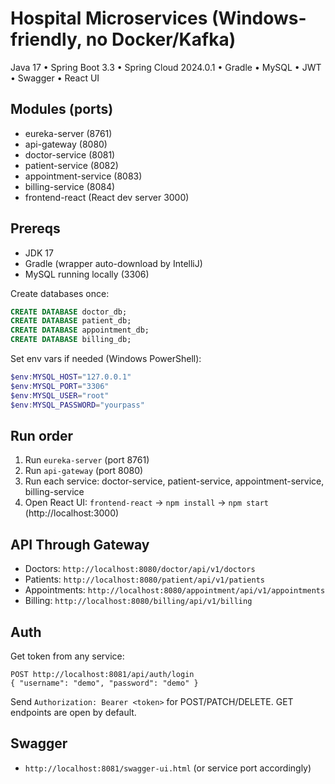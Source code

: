 # Hospital Microservices (Windows-friendly, no Docker/Kafka)

Java 17 • Spring Boot 3.3 • Spring Cloud 2024.0.1 • Gradle • MySQL • JWT • Swagger • React UI

## Modules (ports)
- eureka-server (8761)
- api-gateway (8080)
- doctor-service (8081)
- patient-service (8082)
- appointment-service (8083)
- billing-service (8084)
- frontend-react (React dev server 3000)

## Prereqs
- JDK 17
- Gradle (wrapper auto-download by IntelliJ)
- MySQL running locally (3306)

Create databases once:
```sql
CREATE DATABASE doctor_db;
CREATE DATABASE patient_db;
CREATE DATABASE appointment_db;
CREATE DATABASE billing_db;
```

Set env vars if needed (Windows PowerShell):
```ps1
$env:MYSQL_HOST="127.0.0.1"
$env:MYSQL_PORT="3306"
$env:MYSQL_USER="root"
$env:MYSQL_PASSWORD="yourpass"
```

## Run order
1) Run `eureka-server` (port 8761)
2) Run `api-gateway` (port 8080)
3) Run each service: doctor-service, patient-service, appointment-service, billing-service
4) Open React UI: `frontend-react` -> `npm install` -> `npm start` (http://localhost:3000)

## API Through Gateway
- Doctors: `http://localhost:8080/doctor/api/v1/doctors`
- Patients: `http://localhost:8080/patient/api/v1/patients`
- Appointments: `http://localhost:8080/appointment/api/v1/appointments`
- Billing: `http://localhost:8080/billing/api/v1/billing`

## Auth
Get token from any service:
```
POST http://localhost:8081/api/auth/login
{ "username": "demo", "password": "demo" }
```
Send `Authorization: Bearer <token>` for POST/PATCH/DELETE.
GET endpoints are open by default.

## Swagger
- `http://localhost:8081/swagger-ui.html` (or service port accordingly)
